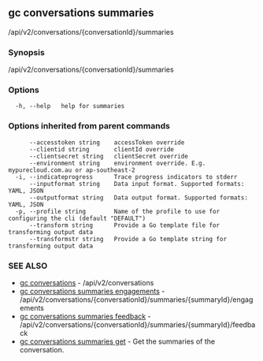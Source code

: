 ## gc conversations summaries

/api/v2/conversations/{conversationId}/summaries

### Synopsis

/api/v2/conversations/{conversationId}/summaries

### Options

```
  -h, --help   help for summaries
```

### Options inherited from parent commands

```
      --accesstoken string    accessToken override
      --clientid string       clientId override
      --clientsecret string   clientSecret override
      --environment string    environment override. E.g. mypurecloud.com.au or ap-southeast-2
  -i, --indicateprogress      Trace progress indicators to stderr
      --inputformat string    Data input format. Supported formats: YAML, JSON
      --outputformat string   Data output format. Supported formats: YAML, JSON
  -p, --profile string        Name of the profile to use for configuring the cli (default "DEFAULT")
      --transform string      Provide a Go template file for transforming output data
      --transformstr string   Provide a Go template string for transforming output data
```

### SEE ALSO

* [gc conversations](gc_conversations.html)	 - /api/v2/conversations
* [gc conversations summaries engagements](gc_conversations_summaries_engagements.html)	 - /api/v2/conversations/{conversationId}/summaries/{summaryId}/engagements
* [gc conversations summaries feedback](gc_conversations_summaries_feedback.html)	 - /api/v2/conversations/{conversationId}/summaries/{summaryId}/feedback
* [gc conversations summaries get](gc_conversations_summaries_get.html)	 - Get the summaries of the conversation.


